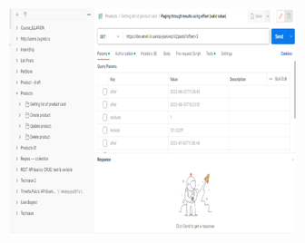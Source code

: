 <img src="https://github.com/NikUrs/NikolayUrsalov/blob/eaab2ad72bc3e4b6639d0bf1f515442d6cc2b4e4/img/Screenshot_5.png" height="400px">
